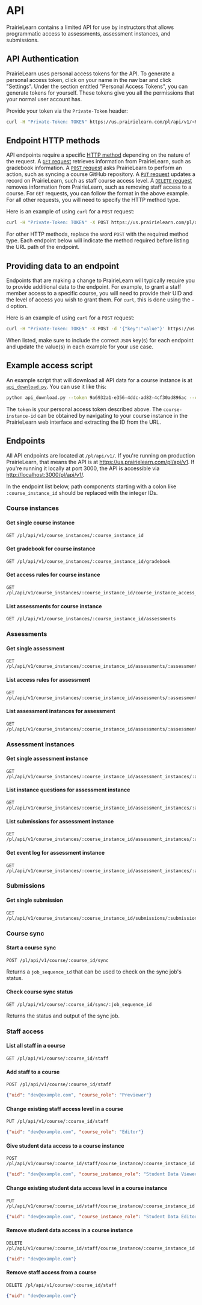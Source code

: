 # API

PrairieLearn contains a limited API for use by instructors that allows programmatic access to assessments, assessment instances, and submissions.

## API Authentication

PrairieLearn uses personal access tokens for the API. To generate a personal access token, click on your name in the nav bar and click "Settings". Under the section entitled "Personal Access Tokens", you can generate tokens for yourself. These tokens give you all the permissions that your normal user account has.

Provide your token via the `Private-Token` header:

```sh
curl -H "Private-Token: TOKEN" https://us.prairielearn.com/pl/api/v1/<REST_OF_PATH>
```

## Endpoint HTTP methods

API endpoints require a specific [HTTP method](https://developer.mozilla.org/en-US/docs/Web/HTTP/Reference/Methods) depending on the nature of the request. A [`GET` request](https://developer.mozilla.org/en-US/docs/Web/HTTP/Reference/Methods/GET) retrieves information from PrairieLearn, such as gradebook information. A [`POST` request](https://developer.mozilla.org/en-US/docs/Web/HTTP/Reference/Methods/POST) asks PrairieLearn to perform an action, such as syncing a course GitHub repository. A [`PUT` request](https://developer.mozilla.org/en-US/docs/Web/HTTP/Reference/Methods/PUT) updates a record on PrairieLearn, such as staff course access level. A [`DELETE` request](https://developer.mozilla.org/en-US/docs/Web/HTTP/Reference/Methods/DELETE) removes information from PrairieLearn, such as removing staff access to a course. For `GET` requests, you can follow the format in the above example. For all other requests, you will need to specify the HTTP method type.

Here is an example of using `curl` for a `POST` request:

```sh
curl -H "Private-Token: TOKEN" -X POST https://us.prairielearn.com/pl/api/v1/<REST_OF_PATH>
```

For other HTTP methods, replace the word `POST` with the required method type. Each endpoint below will indicate the method required before listing the URL path of the endpoint.

## Providing data to an endpoint

Endpoints that are making a change to PrairieLearn will typically require you to provide additional data to the endpoint. For example, to grant a staff member access to a specific course, you will need to provide their UID and the level of access you wish to grant them. For `curl`, this is done using the `-d` option.

Here is an example of using `curl` for a `POST` request:

```sh
curl -H "Private-Token: TOKEN" -X POST -d '{"key":"value"}' https://us.prairielearn.com/pl/api/v1/<REST_OF_PATH>
```

When listed, make sure to include the correct `JSON` key(s) for each endpoint and update the value(s) in each example for your use case.

## Example access script

An example script that will download all API data for a course instance is at [`api_download.py`](https://github.com/PrairieLearn/PrairieLearn/blob/master/contrib/api_download.py). You can use it like this:

```sh
python api_download.py --token 9a6932a1-e356-4ddc-ad82-4cf30ad896ac --course-instance-id 29832 --output-dir tam212fa18
```

The `token` is your personal access token described above. The `course-instance-id` can be obtained by navigating to your course instance in the PrairieLearn web interface and extracting the ID from the URL.

## Endpoints

All API endpoints are located at `/pl/api/v1/`. If you're running on production PrairieLearn, that means the API is at <https://us.prairielearn.com/pl/api/v1>. If you're running it locally at port 3000, the API is accessible via <http://localhost:3000/pl/api/v1/>.

In the endpoint list below, path components starting with a colon like `:course_instance_id` should be replaced with the integer IDs.

### Course instances

#### Get single course instance

```text
GET /pl/api/v1/course_instances/:course_instance_id
```

#### Get gradebook for course instance

```text
GET /pl/api/v1/course_instances/:course_instance_id/gradebook
```

#### Get access rules for course instance

```text
GET /pl/api/v1/course_instances/:course_instance_id/course_instance_access_rules
```

#### List assessments for course instance

```text
GET /pl/api/v1/course_instances/:course_instance_id/assessments
```

### Assessments

#### Get single assessment

```text
GET /pl/api/v1/course_instances/:course_instance_id/assessments/:assessment_id
```

#### List access rules for assessment

```text
GET /pl/api/v1/course_instances/:course_instance_id/assessments/:assessment_id/assessment_access_rules
```

#### List assessment instances for assessment

```text
GET /pl/api/v1/course_instances/:course_instance_id/assessments/:assessment_id/assessment_instances
```

### Assessment instances

#### Get single assessment instance

```text
GET /pl/api/v1/course_instances/:course_instance_id/assessment_instances/:assessment_instance_id
```

#### List instance questions for assessment instance

```text
GET /pl/api/v1/course_instances/:course_instance_id/assessment_instances/:assessment_instance_id/instance_questions
```

#### List submissions for assessment instance

```text
GET /pl/api/v1/course_instances/:course_instance_id/assessment_instances/:assessment_instance_id/submissions
```

#### Get event log for assessment instance

```text
GET /pl/api/v1/course_instances/:course_instance_id/assessment_instances/:assessment_instance_id/log
```

### Submissions

#### Get single submission

```text
GET /pl/api/v1/course_instances/:course_instance_id/submissions/:submission_id
```

### Course sync

#### Start a course sync

```text
POST /pl/api/v1/course/:course_id/sync
```

Returns a `job_sequence_id` that can be used to check on the sync job's status.

#### Check course sync status

```text
GET /pl/api/v1/course/:course_id/sync/:job_sequence_id
```

Returns the status and output of the sync job.

### Staff access

#### List all staff in a course

```text
GET /pl/api/v1/course/:course_id/staff
```

#### Add staff to a course

```text
POST /pl/api/v1/course/:course_id/staff
```

```json
{"uid": "dev@example.com", "course_role": "Previewer"}
```

#### Change existing staff access level in a course

```text
PUT /pl/api/v1/course/:course_id/staff
```

```json
{"uid": "dev@example.com", "course_role": "Editor"}
```

#### Give student data access to a course instance

```text
POST /pl/api/v1/course/:course_id/staff/course_instance/:course_instance_id
```

```json
{"uid": "dev@example.com", "course_instance_role": "Student Data Viewer"}
```

#### Change existing student data access level in a course instance

```text
PUT /pl/api/v1/course/:course_id/staff/course_instance/:course_instance_id
```

```json
{"uid": "dev@example.com", "course_instance_role": "Student Data Editor"}
```

#### Remove student data access in a course instance

```text
DELETE /pl/api/v1/course/:course_id/staff/course_instance/:course_instance_id
```

```json
{"uid": "dev@example.com"}
```

#### Remove staff access from a course

```text
DELETE /pl/api/v1/course/:course_id/staff
```

```json
{"uid": "dev@example.com"}
```

